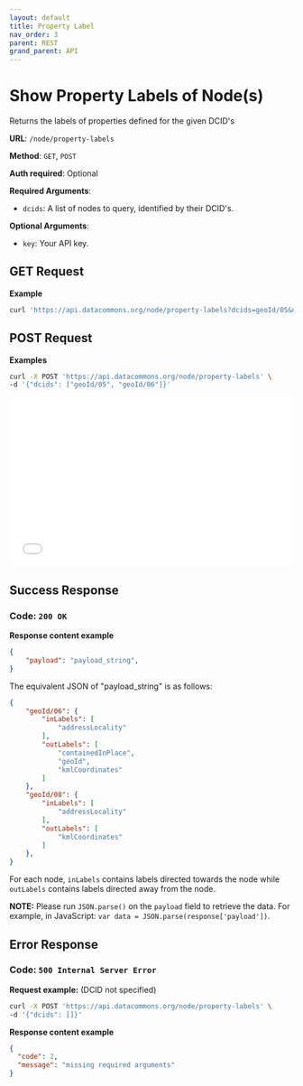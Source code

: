 ```yaml
---
layout: default
title: Property Label
nav_order: 3
parent: REST
grand_parent: API
---
```


# Show Property Labels of Node(s)

Returns the labels of properties defined for the given DCID's

**URL**: `/node/property-labels`

**Method**: `GET`, `POST`

**Auth required**: Optional

**Required Arguments**:

*   `dcids`: A list of nodes to query, identified by their DCID's.

**Optional Arguments**:

*   `key`: Your API key.

## GET Request

**Example**

```bash
curl 'https://api.datacommons.org/node/property-labels?dcids=geoId/05&dcids=geoId/06'
```

## POST Request

**Examples**

```bash
curl -X POST 'https://api.datacommons.org/node/property-labels' \
-d '{"dcids": ["geoId/05", "geoId/06"]}'
```

<iframe width="100%" height="300" src="//jsfiddle.net/datacommonsorg/dfpxsv73/36/embedded/" allowfullscreen="allowfullscreen" allowpaymentrequest frameborder="0"></iframe>

## Success Response

### **Code**: `200 OK`

**Response content example**

```json
{
    "payload": "payload_string",
}
```

The equivalent JSON of "payload_string" is as follows:

```json
{
    "geoId/06": {
        "inLabels": [
            "addressLocality"
        ],
        "outLabels": [
            "containedInPlace",
            "geoId",
            "kmlCoordinates"
        ]
    },
    "geoId/08": {
        "inLabels": [
            "addressLocality"
        ],
        "outLabels": [
            "kmlCoordinates"
        ]
    },
}
```

For each node, `inLabels` contains labels directed towards the node while
`outLabels` contains labels directed away from the node.

<!--- TODO: add link to the data model --->

**NOTE:** Please run `JSON.parse()` on the `payload` field to retrieve the data.
For example, in JavaScript: `var data = JSON.parse(response['payload'])`.

## Error Response

### **Code**: `500 Internal Server Error`

**Request example:** (DCID not specified)

```bash
curl -X POST 'https://api.datacommons.org/node/property-labels' \
-d '{"dcids": []}'
```

**Response content example**

```json
{
  "code": 2,
  "message": "missing required arguments"
}
```
